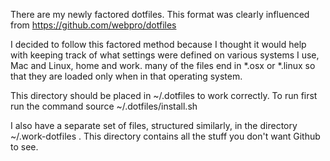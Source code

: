 
There are my newly factored dotfiles. This format was clearly
influenced from https://github.com/webpro/dotfiles

I decided to follow this factored method because I thought it would
help with keeping track of what settings were defined on various
systems I use, Mac and Linux, home and work. many of the files end in
*.osx or *.linux so that they are loaded only when in that operating
system.

This directory should be placed in ~/.dotfiles to work correctly. To
run first run the command
source ~/.dotfiles/install.sh

I also have a separate set of files, structured similarly, in the
directory ~/.work-dotfiles . This directory contains all the stuff you
don't want Github to see.

